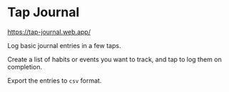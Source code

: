# Tap Journal

https://tap-journal.web.app/

Log basic journal entries in a few taps.

Create a list of habits or events you want to track, and tap to log them on completion.

Export the entries to `csv` format.


